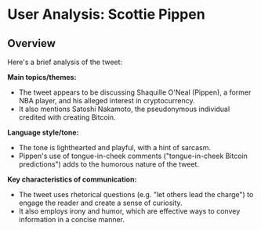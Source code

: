 # User Analysis: Scottie Pippen

## Overview

Here's a brief analysis of the tweet:

**Main topics/themes:**

* The tweet appears to be discussing Shaquille O'Neal (Pippen), a former NBA player, and his alleged interest in cryptocurrency.
* It also mentions Satoshi Nakamoto, the pseudonymous individual credited with creating Bitcoin.

**Language style/tone:**

* The tone is lighthearted and playful, with a hint of sarcasm.
* Pippen's use of tongue-in-cheek comments ("tongue-in-cheek Bitcoin predictions") adds to the humorous nature of the tweet.

**Key characteristics of communication:**

* The tweet uses rhetorical questions (e.g. "let others lead the charge") to engage the reader and create a sense of curiosity.
* It also employs irony and humor, which are effective ways to convey information in a concise manner.
